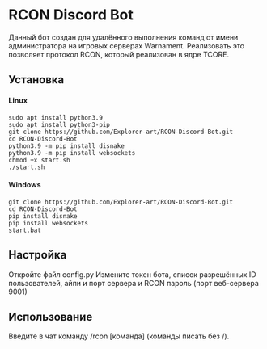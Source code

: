 # RCON Discord Bot

Данный бот создан для удалённого выполнения команд от имени администратора на игровых серверах Warnament. Реализовать это позволяет протокол RCON, который реализован в ядре TCORE.

## Установка
#### Linux
```
sudo apt install python3.9
sudo apt install python3-pip
git clone https://github.com/Explorer-art/RCON-Discord-Bot.git
cd RCON-Discord-Bot
python3.9 -m pip install disnake
python3.9 -m pip install websockets
chmod +x start.sh
./start.sh
```

#### Windows
```
git clone https://github.com/Explorer-art/RCON-Discord-Bot.git
cd RCON-Discord-Bot
pip install disnake
pip install websockets
start.bat
```

## Настройка
Откройте файл config.py
Измените токен бота, список разрешённых ID пользователей, айпи и порт сервера и RCON пароль (порт веб-сервера 9001)
 
## Использование
Введите в чат команду /rcon [команда] (команды писать без /).
